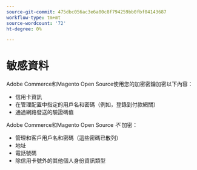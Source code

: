 ```yaml
---
source-git-commit: 475dbc056ac3e6a00c8f794259bb0fbf04143687
workflow-type: tm+mt
source-wordcount: '72'
ht-degree: 0%

---
```

# 敏感資料

Adobe Commerce和Magento Open Source使用您的加密密鑰加密以下內容：

* 信用卡資訊
* 在管理配置中指定的用戶名和密碼（例如，登錄到付款網關）
* 通過網路發送的驗證碼值

Adobe Commerce和Magento Open Source *不* 加密：

* 管理和客戶用戶名和密碼（這些密碼已散列）
* 地址
* 電話號碼
* 除信用卡號外的其他個人身份資訊類型
